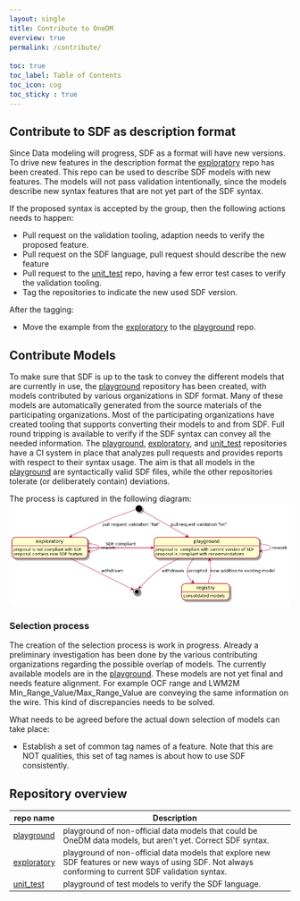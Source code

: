 ```yaml
---
layout: single
title: Contribute to OneDM
overview: true
permalink: /contribute/

toc: true
toc_label: Table of Contents
toc_icon: cog
toc_sticky : true
---
```


## Contribute to SDF as description format

Since Data modeling will progress, SDF as a format will have new versions.
To drive new features in the description format the [exploratory][] repo has been created.
This repo can be used to describe SDF models with new features.
The models will not pass validation intentionally, since the models describe new syntax features that are not yet part of the SDF syntax.

If the proposed syntax is accepted by the group, then the following actions needs to happen:

- Pull request on the validation tooling, adaption needs to verify the proposed feature.
- Pull request on the SDF language, pull request should describe the new feature
- Pull request to the [unit_test][] repo, having a few error test cases to verify the validation tooling.
- Tag the repositories to indicate the new used SDF version.

After the tagging:

- Move the example from the [exploratory][] to the [playground][] repo.

## Contribute Models

To make sure that SDF is up to the task to convey the different models
that are currently in use, the [playground][] repository has been
created, with models contributed by various organizations in SDF format.
Many of these models are automatically generated from the source materials of the participating organizations.
Most of the participating organizations have created tooling that supports converting their models to and from SDF.
Full round tripping is available to verify if the SDF syntax can convey all the needed information.
The [playground][], [exploratory][], and [unit_test][] repositories have a CI system in place that analyzes
pull requests and provides reports with respect to their syntax usage.
The aim is that all models in the
[playground][] are syntactically valid SDF files, while the other
repositories tolerate (or deliberately contain) deviations.

The process is captured in the following diagram:
![process flow](/assets/images/process.png "process")

### Selection process

The creation of the selection process is work in progress.
Already a preliminary investigation has been done by the various contributing organizations regarding the possible overlap of models.
The currently available models are in the [playground][]. These models are not yet final and needs feature alignment.
For example OCF range and LWM2M Min_Range_Value/Max_Range_Value are conveying the same information on the wire.
This kind of discrepancies needs to be solved.

What needs to be agreed before the actual down selection of models can take place:

- Establish a set of common tag names of a feature.
    Note that this are NOT qualities, this set of tag names is about how to use SDF consistently.

## Repository overview

| repo name       | Description                                                          |
|-----------------|----------------------------------------------------------------------|
| [playground][]  | playground of non-official data models that could be OneDM data models, but aren't yet. Correct SDF syntax.  |
| [exploratory][] | playground of non-official data models that explore new SDF features or new ways of using SDF. Not always conforming to current SDF validation syntax. |
| [unit_test][] | playground of test models to verify the SDF language. |

[SDF]: https://github.com/one-data-model/SDF
[tools]: https://github.com/one-data-model/tools
[playground]: https://github.com/one-data-model/playground
[exploratory]: https://github.com/one-data-model/exploratory
[unit_test]: https://github.com/one-data-model/unit_test

[SDF language]: https://onedm.org/SDF/sdf.html

[IETF108]: https://github.com/one-data-model/ietf108

[RFC8610]: https://tools.ietf.org/html/rfc8610
